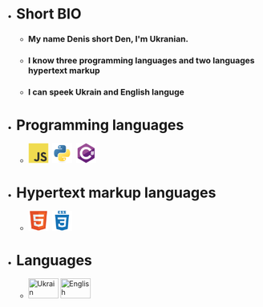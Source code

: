 * # Short BIO
   * ### My name Denis short Den, I'm Ukranian.
   * ### I know three programming languages and two languages hypertext markup
   * ### I can speek Ukrain and English languge

- # Programming languages
   - <img src="https://github.com/devicons/devicon/blob/master/icons/javascript/javascript-original.svg" title="JavaScript" alt="JavaScript" width="40" height="40"/>&nbsp;
<img src="https://github.com/devicons/devicon/blob/master/icons/python/python-original.svg" title="python" alt="python" width="40" height="40"/>&nbsp;
<img src="https://github.com/devicons/devicon/blob/master/icons/csharp/csharp-original.svg" title="csharp" alt="csharp" width="40" height="40"/>&nbsp;
- # Hypertext markup languages
   - <img src="https://github.com/devicons/devicon/blob/master/icons/html5/html5-original.svg" title="HTML5" alt="HTML" width="40" height="40"/>&nbsp;
<img src="https://github.com/devicons/devicon/blob/master/icons/css3/css3-plain-wordmark.svg"  title="CSS3" alt="CSS" width="40" height="40"/>&nbsp;
- # Languages
   - <img src="https://upload.wikimedia.org/wikipedia/commons/4/49/Flag_of_Ukraine.svg" title="Ukrain" width="60" height="40"/>&nbsp;<img src="https://upload.wikimedia.org/wikipedia/commons/9/9a/English_language.png" title="English" width="60" height="40"/>&nbsp;
